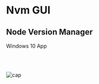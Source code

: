 # Nvm GUI

## Node Version Manager  

Windows 10  App

<br><br>

![cap](https://user-images.githubusercontent.com/10168979/150175657-f2bbffc2-4e0e-4469-be66-eb306c2149dc.PNG)
